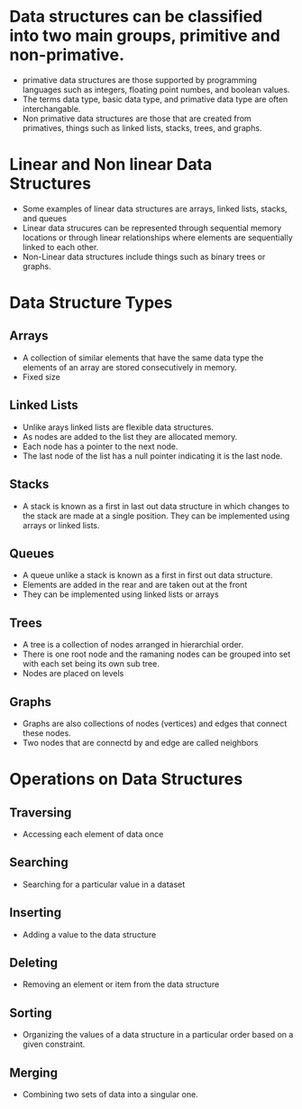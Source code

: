# Data structures can be classified into two main groups, primitive and non-primative. 
* primative data structures are those supported by programming languages such as integers, floating point numbes, and boolean values.
*  The terms data type, basic data type, and primative data type are often interchangable.
*  Non primative data structures are those that are created from primatives, things such as linked lists, stacks, trees, and graphs.

# Linear and Non linear Data Structures
* Some examples of linear data structures are arrays, linked lists, stacks, and queues 
* Linear data strucures can be represented through sequential memory locations or through linear relationships where elements are sequentially linked to each other.
* Non-Linear data structures include things such as binary trees or graphs.

# Data Structure Types

## Arrays
* A collection of similar elements that have the same data type the elements of an array are stored consecutively in memory.
* Fixed size

## Linked Lists
* Unlike arays linked lists are flexible data structures.
* As nodes are added to the list they are allocated memory.
* Each node has a pointer to the next node.
* The last node of the list has a null pointer indicating it is the last node. 

## Stacks
* A stack is known as a first in last out data structure in which changes to the stack are made at a single position. They can be implemented using arrays or linked lists.

## Queues
* A queue unlike a stack is known as a first in first out data structure.
* Elements are added in the rear and are taken out at the front
* They can be implemented using linked lists or arrays

## Trees
* A tree is a collection of nodes arranged in hierarchial order.
* There is one root node and the ramaning nodes can be grouped into set with each set being its own sub tree.
* Nodes are placed on levels

## Graphs
* Graphs are also collections of nodes (vertices) and edges that connect these nodes. 
* Two nodes that are connectd by and edge are called neighbors

# Operations on Data Structures

## Traversing
* Accessing each element of data once

## Searching
* Searching for a particular value in a dataset

## Inserting
* Adding a value to the data structure

## Deleting
* Removing an element or item from the data structure

## Sorting
* Organizing the values of a data structure in a particular order based on a given constraint.

## Merging
* Combining two sets of data into a singular one.
